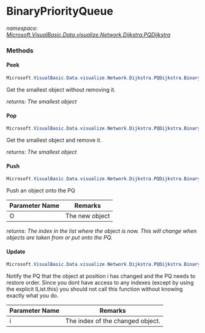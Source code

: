 ﻿# BinaryPriorityQueue
_namespace: [Microsoft.VisualBasic.Data.visualize.Network.Dijkstra.PQDijkstra](./index.md)_





### Methods

#### Peek
```csharp
Microsoft.VisualBasic.Data.visualize.Network.Dijkstra.PQDijkstra.BinaryPriorityQueue.Peek
```
Get the smallest object without removing it.

_returns: The smallest object_

#### Pop
```csharp
Microsoft.VisualBasic.Data.visualize.Network.Dijkstra.PQDijkstra.BinaryPriorityQueue.Pop
```
Get the smallest object and remove it.

_returns: The smallest object_

#### Push
```csharp
Microsoft.VisualBasic.Data.visualize.Network.Dijkstra.PQDijkstra.BinaryPriorityQueue.Push(System.Object)
```
Push an object onto the PQ

|Parameter Name|Remarks|
|--------------|-------|
|O|The new object|


_returns: The index in the list where the object is _now_. This will change when objects are taken from or put onto the PQ._

#### Update
```csharp
Microsoft.VisualBasic.Data.visualize.Network.Dijkstra.PQDijkstra.BinaryPriorityQueue.Update(System.Int32)
```
Notify the PQ that the object at position i has changed
 and the PQ needs to restore order.
 Since you dont have access to any indexes (except by using the
 explicit IList.this) you should not call this function without knowing exactly
 what you do.

|Parameter Name|Remarks|
|--------------|-------|
|i|The index of the changed object.|



